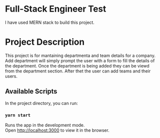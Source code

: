 # Full-Stack Engineer Test

I have used MERN stack to build this project.

# Project Description
This project is for mantaining departmenta and team details for a company. Add department will simply prompt the user with a form to fill the details of the department. Once the department is being added they can be viewd from the department section. After thet the user can add teams and their users.

## Available Scripts

In the project directory, you can run:

### `yarn start`

Runs the app in the development mode.\
Open [http://localhost:3000](http://localhost:3000) to view it in the browser.


